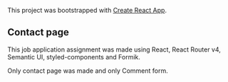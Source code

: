 This project was bootstrapped with [Create React App](https://github.com/facebookincubator/create-react-app).


## Contact page

This job application assignment was made using React, React Router v4, Semantic UI, styled-components and Formik.

Only contact page was made and only Comment form.
